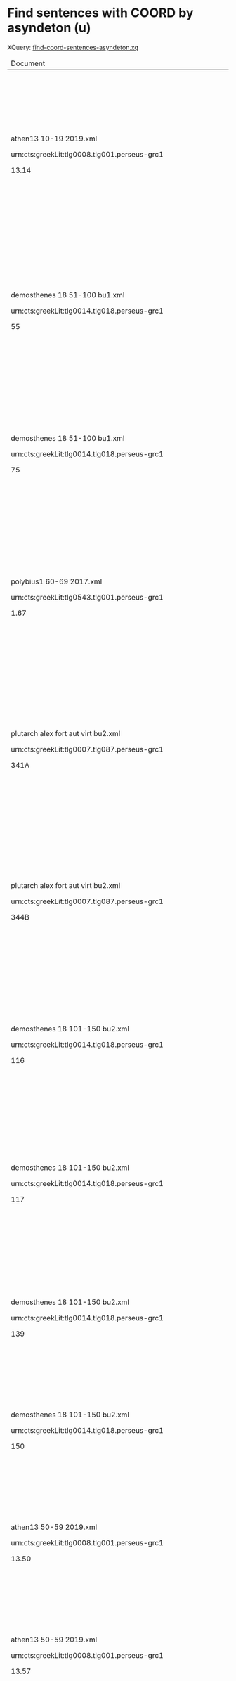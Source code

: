 # Find sentences with COORD by asyndeton (u)

XQuery: [find-coord-sentences-asyndeton.xq](../scripts/xq/find-coord-sentences-asyndeton.xq)

<table>
  <thead>
    <tr>
      <td>Document</td>
      <td>Text</td>
      <td>Treebanks (total: 42)</td>
    </tr>
  </thead>
  <tbody>
    <tr>
      <td>
        <p>athen13 10-19 2019.xml</p>
        <p>urn:cts:greekLit:tlg0008.tlg001.perseus-grc1</p>
        <p>13.14</p>
      </td>
      <td>κάλλει καλῆς , μεγέθει μεγάλης , τέχνῃ σοφῆς : ἐστιν ἐστιν ἐστιν</td>
      <td>&lt;sentence xmlns:saxon="http://saxon.sf.net/" id="70" document_id="urn:cts:greekLit:tlg0008.tlg001.perseus-grc1" subdoc="13.14" span="κάλλει0::2"&gt;
      &lt;word id="1" form="κάλλει" lemma="κάλλος" postag="n-s---nd-" relation="ADV" head="10"/&gt;
      &lt;word id="2" form="καλῆς" lemma="καλός" postag="a-s---fg-" relation="PNOM" head="10"/&gt;
      &lt;word id="3" form="," lemma="punc1" postag="u--------" relation="AuxX" head="0"/&gt;
      &lt;word id="4" form="μεγέθει" lemma="μέγεθος" postag="n-s---nd-" relation="ADV" head="11"/&gt;
      &lt;word id="5" form="μεγάλης" lemma="μέγας" postag="a-s---fg-" relation="PNOM" head="11"/&gt;
      &lt;word id="6" form="," lemma="punc1" postag="u--------" relation="COORD" head="0"/&gt;
      &lt;word id="7" form="τέχνῃ" lemma="τέχνη" postag="n-s---fd-" relation="ADV" head="12"/&gt;
      &lt;word id="8" form="σοφῆς" lemma="σοφός" postag="a-s---fg-" relation="PNOM" head="12"/&gt;
      &lt;word id="9" form=":" lemma="punc1" postag="u--------" relation="AuxK" head="0"/&gt;
      &lt;word id="10" insertion_id="0009e" artificial="elliptic" relation="PRED_CO" lemma="εἰμί" postag="v3spia---" form="ἐστιν" head="6"/&gt;
      &lt;word id="11" insertion_id="0009f" artificial="elliptic" relation="PRED_CO" lemma="εἰμί" postag="v3spia---" form="ἐστιν" head="6"/&gt;
      &lt;word id="12" insertion_id="0009g" artificial="elliptic" relation="PRED_CO" lemma="εἰμί" postag="v3spia---" form="ἐστιν" head="6"/&gt;
   &lt;/sentence&gt;</td>
    </tr>
    <tr>
      <td>
        <p>demosthenes 18 51-100 bu1.xml</p>
        <p>urn:cts:greekLit:tlg0014.tlg018.perseus-grc1</p>
        <p>55</p>
      </td>
      <td>κλήτορες Κηφισοφῶν Κηφισοφῶντος Ῥαμνούσιος , Κλέων Κλέωνος Κοθωκίδης . [0]</td>
      <td>&lt;sentence xmlns:saxon="http://saxon.sf.net/" id="16" document_id="urn:cts:greekLit:tlg0014.tlg018.perseus-grc1" subdoc="55" span=""&gt;
      &lt;word id="1" form="κλήτορες" lemma="κλήτωρ" postag="n-p---mn-" relation="PNOM" head="10"/&gt;
      &lt;word id="2" form="Κηφισοφῶν" lemma="Κηφισοφῶν" postag="n-s---mn-" relation="SBJ_CO" head="5"/&gt;
      &lt;word id="3" form="Κηφισοφῶντος" lemma="Κηφισοφῶν" postag="n-s---mg-" relation="ATR" head="2"/&gt;
      &lt;word id="4" form="Ῥαμνούσιος" lemma="Ῥαμνούσιος" postag="a-s---mn-" relation="ATR" head="2"/&gt;
      &lt;word id="5" form="," lemma="punc1" postag="u--------" relation="COORD" head="10"/&gt;
      &lt;word id="6" form="Κλέων" lemma="Κλέων" postag="n-s---mn-" relation="SBJ_CO" head="5"/&gt;
      &lt;word id="7" form="Κλέωνος" lemma="Κλέων" postag="n-s---mg-" relation="ATR" head="6"/&gt;
      &lt;word id="8" form="Κοθωκίδης" lemma="Κοθωκίδης" postag="a-s---mn_" relation="ATR" head="6"/&gt;
      &lt;word id="9" form="." lemma="punc1" postag="u--------" relation="AuxX" head="0"/&gt;
      &lt;word id="10" insertion_id="0009e" artificial="elliptic" relation="PRED" form="[0]" head="0"/&gt;
   &lt;/sentence&gt;</td>
    </tr>
    <tr>
      <td>
        <p>demosthenes 18 51-100 bu1.xml</p>
        <p>urn:cts:greekLit:tlg0014.tlg018.perseus-grc1</p>
        <p>75</p>
      </td>
      <td>πρυτανεία φυλῆς Ἱπποθωντίδος , Ἀριστοφῶν Κολλυτεὺς πρόεδρος εἶπεν . [0]</td>
      <td>&lt;sentence xmlns:saxon="http://saxon.sf.net/" id="73" document_id="urn:cts:greekLit:tlg0014.tlg018.perseus-grc1" subdoc="75" span=""&gt;
      &lt;word id="1" form="πρυτανεία" lemma="πρυτανεία" postag="n-s---fn-" relation="SBJ" head="10"/&gt;
      &lt;word id="2" form="φυλῆς" lemma="φυλή" postag="n-s---fg-" relation="ATR" head="3"/&gt;
      &lt;word id="3" form="Ἱπποθωντίδος" lemma="Ἱπποθωντίς" postag="n-s---fg-" relation="PNOM" head="10"/&gt;
      &lt;word id="4" form="," lemma="punc1" postag="u--------" relation="COORD" head="0"/&gt;
      &lt;word id="5" form="Ἀριστοφῶν" lemma="Ἀριστοφῶν" postag="n-s---mn-" relation="SBJ" head="8"/&gt;
      &lt;word id="6" form="Κολλυτεὺς" lemma="Κολλυτεὺς" postag="a-s---mn_" relation="ATR" head="5"/&gt;
      &lt;word id="7" form="πρόεδρος" lemma="πρόεδρος" postag="n-s---mn-" relation="ATR" head="5"/&gt;
      &lt;word id="8" form="εἶπεν" lemma="εἶπον" postag="v3saia---" relation="PRED_CO" head="4"/&gt;
      &lt;word id="9" form="." lemma="punc1" postag="u--------" relation="AuxX" head="0"/&gt;
      &lt;word id="10" insertion_id="0009e" artificial="elliptic" relation="PRED_CO" form="[0]" head="4"/&gt;
   &lt;/sentence&gt;</td>
    </tr>
    <tr>
      <td>
        <p>polybius1 60-69 2017.xml</p>
        <p>urn:cts:greekLit:tlg0543.tlg001.perseus-grc1</p>
        <p>1.67</p>
      </td>
      <td>ἐξ ὧν ἦν ἀσαφείας , ἀπιστίας , ἀμιξίας ἅπαντα πλήρη .</td>
      <td>&lt;sentence xmlns:saxon="http://saxon.sf.net/" id="81" span="" document_id="urn:cts:greekLit:tlg0543.tlg001.perseus-grc1" subdoc="1.67"&gt;
      &lt;word id="1" form="ἐξ" lemma="ἐκ" postag="r--------" relation="AuxP" head="3"/&gt;
      &lt;word id="2" form="ὧν" lemma="ὅς" postag="p-p---fg-" relation="ADV" head="1"/&gt;
      &lt;word id="3" form="ἦν" lemma="εἰμί" postag="v3siia---" relation="PRED" head="0"/&gt;
      &lt;word id="4" form="ἀσαφείας" lemma="ἀσάφεια" postag="n-s---fg-" relation="ATR_CO" head="7"/&gt;
      &lt;word id="5" form="," lemma="punc1" postag="u--------" relation="AuxX" head="0"/&gt;
      &lt;word id="6" form="ἀπιστίας" lemma="ἀπιστία" postag="n-s---fg-" relation="ATR_CO" head="7"/&gt;
      &lt;word id="7" form="," lemma="punc1" postag="u--------" relation="COORD" head="10"/&gt;
      &lt;word id="8" form="ἀμιξίας" lemma="ἀμιξία" postag="n-s---fg-" relation="ATR_CO" head="7"/&gt;
      &lt;word id="9" form="ἅπαντα" lemma="ἅπας" postag="a-p---nn-" relation="SBJ" head="3"/&gt;
      &lt;word id="10" form="πλήρη" lemma="πλήρης" postag="a-p---nn-" relation="PNOM" head="3"/&gt;
      &lt;word id="11" form="." lemma="punc1" postag="u--------" relation="AuxK" head="0"/&gt;
   &lt;/sentence&gt;</td>
    </tr>
    <tr>
      <td>
        <p>plutarch alex fort aut virt bu2.xml</p>
        <p>urn:cts:greekLit:tlg0007.tlg087.perseus-grc1</p>
        <p>341A</p>
      </td>
      <td>ἄπιθι πρὸς Ἀντίοχον τὸν Σελεύκου , πρὸς Ἀρταξέρξην τὸν Κύρου ἀδελφόν :</td>
      <td>&lt;sentence xmlns:saxon="http://saxon.sf.net/" id="341" document_id="urn:cts:greekLit:tlg0007.tlg087.perseus-grc1" subdoc="341A" span=""&gt;
      &lt;word id="1" form="ἄπιθι" lemma="ἄπειμι2" postag="v2spma---" relation="PRED" head="0"/&gt;
      &lt;word id="2" form="πρὸς" lemma="πρός" postag="r--------" relation="AuxP" head="6"/&gt;
      &lt;word id="3" form="Ἀντίοχον" lemma="Ἀντίοχος" postag="n-s---ma-" relation="OBJ_CO" head="2"/&gt;
      &lt;word id="4" form="τὸν" lemma="ὁ" postag="l-s---ma-" relation="ATR" head="3"/&gt;
      &lt;word id="5" form="Σελεύκου" lemma="Σέλευκος" postag="n-s---mg-" relation="ATR" head="3"/&gt;
      &lt;word id="6" form="," lemma="punc1" postag="u--------" relation="COORD" head="1"/&gt;
      &lt;word id="7" form="πρὸς" lemma="πρός" postag="r--------" relation="AuxP" head="6"/&gt;
      &lt;word id="8" form="Ἀρταξέρξην" lemma="Ἀρταξέρξης" postag="n-s---ma-" relation="OBJ_CO" head="7"/&gt;
      &lt;word id="9" form="τὸν" lemma="ὁ" postag="l-s---ma-" relation="ATR" head="8"/&gt;
      &lt;word id="10" form="Κύρου" lemma="Κύρης" postag="n-s---mg-" relation="ATR" head="11"/&gt;
      &lt;word id="11" form="ἀδελφόν" lemma="ἀδελφός" postag="n-s---ma-" relation="ATR" head="8"/&gt;
      &lt;word id="12" form=":" lemma="punc1" postag="u--------" relation="AuxK" head="0"/&gt;
   &lt;/sentence&gt;</td>
    </tr>
    <tr>
      <td>
        <p>plutarch alex fort aut virt bu2.xml</p>
        <p>urn:cts:greekLit:tlg0007.tlg087.perseus-grc1</p>
        <p>344B</p>
      </td>
      <td>ἀρετῆς ὁ τούτων θάνατος ἦν , οὐ δυστυχίας ἐπὶ τηλικούτοις .</td>
      <td>&lt;sentence xmlns:saxon="http://saxon.sf.net/" id="407" document_id="urn:cts:greekLit:tlg0007.tlg087.perseus-grc1" subdoc="344B" span=""&gt;
      &lt;word id="1" form="ἀρετῆς" lemma="ἀρετή" postag="n-s---fg-" relation="PNOM_CO" head="6"/&gt;
      &lt;word id="2" form="ὁ" lemma="ὁ" postag="l-s---mn-" relation="ATR" head="4"/&gt;
      &lt;word id="3" form="τούτων" lemma="οὗτος" postag="p-p---mg-" relation="ATR" head="4"/&gt;
      &lt;word id="4" form="θάνατος" lemma="θάνατος" postag="n-s---mn-" relation="SBJ" head="5"/&gt;
      &lt;word id="5" form="ἦν" lemma="εἰμί" postag="v3siia---" relation="PRED" head="0"/&gt;
      &lt;word id="6" form="," lemma="punc1" postag="u--------" relation="COORD" head="5"/&gt;
      &lt;word id="7" form="οὐ" lemma="οὐ" postag="d--------" relation="AuxZ" head="8"/&gt;
      &lt;word id="8" form="δυστυχίας" lemma="δυστυχία" postag="n-s---fg-" relation="PNOM_CO" head="6"/&gt;
      &lt;word id="9" form="ἐπὶ" lemma="ἐπί" postag="r--------" relation="AuxP" head="5"/&gt;
      &lt;word id="10" form="τηλικούτοις" lemma="τηλικοῦτος" postag="p-p---nd-" relation="ADV" head="9"/&gt;
      &lt;word id="11" form="." lemma="punc1" postag="u--------" relation="AuxK" head="0"/&gt;
   &lt;/sentence&gt;</td>
    </tr>
    <tr>
      <td>
        <p>demosthenes 18 101-150 bu2.xml</p>
        <p>urn:cts:greekLit:tlg0014.tlg018.perseus-grc1</p>
        <p>116</p>
      </td>
      <td>τῆς δὲ ἀναγορεύσεως ἐπιμεληθῆναι θεσμοθέτας , πρυτάνεις , ἀγωνοθέτας .</td>
      <td>&lt;sentence xmlns:saxon="http://saxon.sf.net/" id="65" document_id="urn:cts:greekLit:tlg0014.tlg018.perseus-grc1" subdoc="116" span=""&gt;
      &lt;word id="1" form="τῆς" lemma="ὁ" postag="l-s---fg-" relation="ATR" head="3"/&gt;
      &lt;word id="2" form="δὲ" lemma="δέ" postag="d--------" relation="AuxY" head="4"/&gt;
      &lt;word id="3" form="ἀναγορεύσεως" lemma="ἀναγόρευσις" postag="n-s---fg-" relation="OBJ" head="4"/&gt;
      &lt;word id="4" form="ἐπιμεληθῆναι" lemma="ἐπιμελέομαι" postag="v--ane---" relation="PRED" head="0"/&gt;
      &lt;word id="5" form="θεσμοθέτας" lemma="θεσμοθέτης" postag="n-p---ma-" relation="SBJ_CO" head="8"/&gt;
      &lt;word id="6" form="," lemma="punc1" postag="u--------" relation="AuxX" head="0"/&gt;
      &lt;word id="7" form="πρυτάνεις" lemma="πρύτανις" postag="n-p---ma-" relation="SBJ_CO" head="8"/&gt;
      &lt;word id="8" form="," lemma="punc1" postag="u--------" relation="COORD" head="4"/&gt;
      &lt;word id="9" form="ἀγωνοθέτας" lemma="ἀγωνοθέτης" postag="n-p---ma-" relation="SBJ_CO" head="8"/&gt;
      &lt;word id="10" form="." lemma="punc1" postag="u--------" relation="AuxX" head="0"/&gt;
   &lt;/sentence&gt;</td>
    </tr>
    <tr>
      <td>
        <p>demosthenes 18 101-150 bu2.xml</p>
        <p>urn:cts:greekLit:tlg0014.tlg018.perseus-grc1</p>
        <p>117</p>
      </td>
      <td>καὶ δέδωκά γ᾽ εὐθύνας ἐκείνων , οὐχ ὧν ἐπέδωκα .</td>
      <td>&lt;sentence xmlns:saxon="http://saxon.sf.net/" id="72" document_id="urn:cts:greekLit:tlg0014.tlg018.perseus-grc1" subdoc="117" span=""&gt;
      &lt;word id="1" form="καὶ" lemma="καί" postag="d--------" relation="AuxY" head="2"/&gt;
      &lt;word id="2" form="δέδωκά" lemma="δίδωμι" postag="v1sria---" relation="PRED" head="0"/&gt;
      &lt;word id="3" form="γ᾽" lemma="γε" postag="d--------" relation="AuxZ" head="5"/&gt;
      &lt;word id="4" form="εὐθύνας" lemma="εὔθυνα" postag="n-p---fa-" relation="OBJ" head="2"/&gt;
      &lt;word id="5" form="ἐκείνων" lemma="ἐκεῖνος" postag="p-p---ng-" relation="ATR_CO" head="6"/&gt;
      &lt;word id="6" form="," lemma="punc1" postag="u--------" relation="COORD" head="4"/&gt;
      &lt;word id="7" form="οὐχ" lemma="οὐ" postag="d--------" relation="AuxZ" head="8"/&gt;
      &lt;word id="8" form="ὧν" lemma="ὅς" postag="p-p---ng-" relation="OBJ" head="9"/&gt;
      &lt;word id="9" form="ἐπέδωκα" lemma="ἐπιδίδωμι" postag="v1saia---" relation="ATR_CO" head="6"/&gt;
      &lt;word id="10" form="." lemma="punc1" postag="u--------" relation="AuxK" head="0"/&gt;
   &lt;/sentence&gt;</td>
    </tr>
    <tr>
      <td>
        <p>demosthenes 18 101-150 bu2.xml</p>
        <p>urn:cts:greekLit:tlg0014.tlg018.perseus-grc1</p>
        <p>139</p>
      </td>
      <td>δότε δ᾽ , εἰ βούλεσθε , δότ᾽ αὐτῷ τοῦτο .</td>
      <td>&lt;sentence xmlns:saxon="http://saxon.sf.net/" id="160" document_id="urn:cts:greekLit:tlg0014.tlg018.perseus-grc1" subdoc="139" span=""&gt;
      &lt;word id="1" form="δότε" lemma="δίδωμι" postag="v2pama---" relation="PRED_CO" head="6"/&gt;
      &lt;word id="2" form="δ᾽" lemma="δέ" postag="d--------" relation="AuxY" head="6"/&gt;
      &lt;word id="3" form="," lemma="punc1" postag="u--------" relation="AuxX" head="0"/&gt;
      &lt;word id="4" form="εἰ" lemma="εἰ" postag="c--------" relation="AuxC" head="6"/&gt;
      &lt;word id="5" form="βούλεσθε" lemma="βούλομαι" postag="v2ppie---" relation="ADV" head="4"/&gt;
      &lt;word id="6" form="," lemma="punc1" postag="u--------" relation="COORD" head="0"/&gt;
      &lt;word id="7" form="δότ᾽" lemma="δίδωμι" postag="v2pama---" relation="PRED_CO" head="6"/&gt;
      &lt;word id="8" form="αὐτῷ" lemma="αὐτός" postag="p-s---md-" relation="OBJ" head="6"/&gt;
      &lt;word id="9" form="τοῦτο" lemma="οὗτος" postag="p-s---na-" relation="OBJ" head="6"/&gt;
      &lt;word id="10" form="." lemma="punc1" postag="u--------" relation="AuxK" head="0"/&gt;
   &lt;/sentence&gt;</td>
    </tr>
    <tr>
      <td>
        <p>demosthenes 18 101-150 bu2.xml</p>
        <p>urn:cts:greekLit:tlg0014.tlg018.perseus-grc1</p>
        <p>150</p>
      </td>
      <td>εἰπὲ τὸν εἰδότα , δεῖξον .</td>
      <td>&lt;sentence xmlns:saxon="http://saxon.sf.net/" id="202" document_id="urn:cts:greekLit:tlg0014.tlg018.perseus-grc1" subdoc="150" span=""&gt;
      &lt;word id="1" form="εἰπὲ" lemma="εἶπον" postag="v2sama---" relation="PRED_CO" head="4"/&gt;
      &lt;word id="2" form="τὸν" lemma="ὁ" postag="l-s---ma-" relation="ATR" head="3"/&gt;
      &lt;word id="3" form="εἰδότα" lemma="οἶδα" postag="v-srpama-" relation="OBJ" head="1"/&gt;
      &lt;word id="4" form="," lemma="punc1" postag="u--------" relation="COORD" head="0"/&gt;
      &lt;word id="5" form="δεῖξον" lemma="δείκνυμι" postag="v2sama---" relation="PRED_CO" head="4"/&gt;
      &lt;word id="6" form="." lemma="punc1" postag="u--------" relation="AuxK" head="0"/&gt;
   &lt;/sentence&gt;</td>
    </tr>
    <tr>
      <td>
        <p>athen13 50-59 2019.xml</p>
        <p>urn:cts:greekLit:tlg0008.tlg001.perseus-grc1</p>
        <p>13.50</p>
      </td>
      <td>ἄγων Γλυκέραν τε τὴν Θαλασσίδος , ζεῦγος ἔχων . [0]</td>
      <td>&lt;sentence xmlns:saxon="http://saxon.sf.net/" id="13" document_id="urn:cts:greekLit:tlg0008.tlg001.perseus-grc1" subdoc="13.50" span="ἄγων0:.9"&gt;
      &lt;word id="1" form="ἄγων" lemma="ἄγω" postag="v-sppamn-" relation="ADV_CO" head="6"/&gt;
      &lt;word id="2" form="Γλυκέραν" lemma="Γλυκέρα" postag="n-s---fa-" relation="OBJ" head="1"/&gt;
      &lt;word id="3" form="τε" lemma="τε" postag="d--------" relation="AuxZ" head="2"/&gt;
      &lt;word id="4" form="τὴν" lemma="ὁ" postag="l-s---fa-" relation="ATR" head="2"/&gt;
      &lt;word id="5" form="Θαλασσίδος" lemma="Θαλάσσις" postag="n-s---fg-" relation="ATR" head="2"/&gt;
      &lt;word id="6" form="," lemma="punc1" postag="u--------" relation="COORD" head="10"/&gt;
      &lt;word id="7" form="ζεῦγος" lemma="ζεῦγος" postag="n-s---na-" relation="OBJ" head="8"/&gt;
      &lt;word id="8" form="ἔχων" lemma="ἔχω" postag="v-sppamn-" relation="ADV_CO" head="6"/&gt;
      &lt;word id="9" form="." lemma="punc1" postag="u--------" relation="AuxK" head="0"/&gt;
      &lt;word id="10" insertion_id="0009e" artificial="elliptic" relation="PRED" form="[0]" lemma="[0]" postag="v_____---" head="0"/&gt;
   &lt;/sentence&gt;</td>
    </tr>
    <tr>
      <td>
        <p>athen13 50-59 2019.xml</p>
        <p>urn:cts:greekLit:tlg0008.tlg001.perseus-grc1</p>
        <p>13.57</p>
      </td>
      <td>ἄνοιγ᾽ , ἄνοιγε τὴν θύραν :</td>
      <td>&lt;sentence xmlns:saxon="http://saxon.sf.net/" id="125" document_id="urn:cts:greekLit:tlg0008.tlg001.perseus-grc1" subdoc="13.57" span="μάθε0:.5"&gt;
      &lt;word id="1" form="ἄνοιγ᾽" lemma="ἀνοίγνυμι" postag="v2spma---" relation="PRED_CO" head="2"/&gt;
      &lt;word id="2" form="," lemma="punc1" postag="u--------" relation="COORD" head="0"/&gt;
      &lt;word id="3" form="ἄνοιγε" lemma="ἀνοίγνυμι" postag="v2spma---" relation="PRED_CO" head="2"/&gt;
      &lt;word id="4" form="τὴν" lemma="ὁ" postag="l-s---fa-" relation="ATR" head="5"/&gt;
      &lt;word id="5" form="θύραν" lemma="θύρα" postag="n-s---fa-" relation="OBJ" head="2"/&gt;
      &lt;word id="6" form=":" lemma="punc1" postag="u--------" relation="AuxK" head="0"/&gt;
   &lt;/sentence&gt;</td>
    </tr>
    <tr>
      <td>
        <p>demosthenes 18 151-200 bu2.xml</p>
        <p>urn:cts:greekLit:tlg0014.tlg018.perseus-grc1</p>
        <p>164</p>
      </td>
      <td>ᾑρέθησαν ἐκ βουλῆς Σῖμος Ἀναγυράσιος , Εὐθύδημος Φυλάσιος , Βουλαγόρας Ἀλωπεκῆθεν .</td>
      <td>&lt;sentence xmlns:saxon="http://saxon.sf.net/" id="49" document_id="urn:cts:greekLit:tlg0014.tlg018.perseus-grc1" subdoc="164" span=""&gt;
      &lt;word id="1" form="ᾑρέθησαν" lemma="αἱρέω" postag="v3paip---" relation="PRED" head="0"/&gt;
      &lt;word id="2" form="ἐκ" lemma="ἐκ" postag="r--------" relation="AuxP" head="1"/&gt;
      &lt;word id="3" form="βουλῆς" lemma="βουλή" postag="n-s---fg-" relation="ADV" head="2"/&gt;
      &lt;word id="4" form="Σῖμος" lemma="Σῖμος" postag="n-s---mn-" relation="SBJ_CO" head="9"/&gt;
      &lt;word id="5" form="Ἀναγυράσιος" lemma="Ἀναγυράσιος" postag="a-s---mn-" relation="ATR" head="4"/&gt;
      &lt;word id="6" form="," lemma="punc1" postag="u--------" relation="AuxX" head="0"/&gt;
      &lt;word id="7" form="Εὐθύδημος" lemma="Εὐθύδημος" postag="n-s---mn-" relation="SBJ_CO" head="9"/&gt;
      &lt;word id="8" form="Φυλάσιος" lemma="Φυλάσιος" postag="a-s---mn_" relation="ATR" head="7"/&gt;
      &lt;word id="9" form="," lemma="punc1" postag="u--------" relation="COORD" head="1"/&gt;
      &lt;word id="10" form="Βουλαγόρας" lemma="Βουλαγόρας" postag="n-s---mn-" relation="SBJ_CO" head="9"/&gt;
      &lt;word id="11" form="Ἀλωπεκῆθεν" lemma="Ἀλώπεκος" postag="d--------" relation="ATR" head="10"/&gt;
      &lt;word id="12" form="." lemma="punc1" postag="u--------" relation="AuxK" head="0"/&gt;
   &lt;/sentence&gt;</td>
    </tr>
    <tr>
      <td>
        <p>demosthenes 18 151-200 bu2.xml</p>
        <p>urn:cts:greekLit:tlg0014.tlg018.perseus-grc1</p>
        <p>174</p>
      </td>
      <td>ὡς δ᾽ ἔχε ἔφην ταῦτα , ἀκούσατέ μου .</td>
      <td>&lt;sentence xmlns:saxon="http://saxon.sf.net/" id="88" document_id="urn:cts:greekLit:tlg0014.tlg018.perseus-grc1" subdoc="174" span=""&gt;
      &lt;word id="1" form="ὡς" lemma="ὡς" postag="c--------" relation="AuxC" head="5"/&gt;
      &lt;word id="2" form="δ᾽" lemma="δέ" postag="d--------" relation="AuxY" head="6"/&gt;
      &lt;word id="3" form="ἔχε" lemma="ἔχω" postag="v3siia---" relation="ATR" head="1"/&gt;
      &lt;word id="4" form="ἔφην" lemma="φημί" postag="v1siia---" relation="PRED_CO" head="6"/&gt;
      &lt;word id="5" form="ταῦτα" lemma="οὗτος" postag="p-p---na-" relation="OBJ" head="4"/&gt;
      &lt;word id="6" form="," lemma="punc1" postag="u--------" relation="COORD" head="0"/&gt;
      &lt;word id="7" form="ἀκούσατέ" lemma="ἀκούω" postag="v2pama---" relation="PRED_CO" head="6"/&gt;
      &lt;word id="8" form="μου" lemma="ἐγώ" postag="p1s---mg-" relation="OBJ" head="7"/&gt;
      &lt;word id="9" form="." lemma="punc1" postag="u--------" relation="AuxK" head="0"/&gt;
   &lt;/sentence&gt;</td>
    </tr>
    <tr>
      <td>
        <p>demosthenes 18 151-200 bu2.xml</p>
        <p>urn:cts:greekLit:tlg0014.tlg018.perseus-grc1</p>
        <p>193</p>
      </td>
      <td>ἐν γὰρ τῷ θεῷ τὸ τούτου τέλος ἦν , οὐκ ἐμοί .</td>
      <td>&lt;sentence xmlns:saxon="http://saxon.sf.net/" id="147" document_id="urn:cts:greekLit:tlg0014.tlg018.perseus-grc1" subdoc="193" span=""&gt;
      &lt;word id="1" form="ἐν" lemma="ἐν" postag="r--------" relation="AuxP" head="8"/&gt;
      &lt;word id="2" form="γὰρ" lemma="γάρ" postag="d--------" relation="AuxY" head="8"/&gt;
      &lt;word id="3" form="τῷ" lemma="ὁ" postag="l-s---md-" relation="ATR" head="4"/&gt;
      &lt;word id="4" form="θεῷ" lemma="θεός" postag="n-s---md-" relation="PNOM_CO" head="9"/&gt;
      &lt;word id="5" form="τὸ" lemma="ὁ" postag="l-s---nn-" relation="ATR" head="7"/&gt;
      &lt;word id="6" form="τούτου" lemma="οὗτος" postag="p-s---ng-" relation="ATR" head="7"/&gt;
      &lt;word id="7" form="τέλος" lemma="τέλος" postag="n-s---nn-" relation="SBJ" head="8"/&gt;
      &lt;word id="8" form="ἦν" lemma="εἰμί" postag="v3siia---" relation="PRED" head="0"/&gt;
      &lt;word id="9" form="," lemma="punc1" postag="u--------" relation="COORD" head="1"/&gt;
      &lt;word id="10" form="οὐκ" lemma="οὐ" postag="d--------" relation="AuxZ" head="11"/&gt;
      &lt;word id="11" form="ἐμοί" lemma="ἐγώ" postag="p1s---md-" relation="PNOM_CO" head="9"/&gt;
      &lt;word id="12" form="." lemma="punc1" postag="u--------" relation="AuxK" head="0"/&gt;
   &lt;/sentence&gt;</td>
    </tr>
    <tr>
      <td>
        <p>Aristotle Politics book 1 bu1.xml</p>
        <p>urn:cts:greekLit:tlg0086.tlg035.perseus-grc1:1</p>
        <p>1.1254a</p>
      </td>
      <td>ὁ δὲ βίος πρᾶξις , οὐ ποίησις , ἐστιν :</td>
      <td>&lt;sentence xmlns:saxon="http://saxon.sf.net/" id="80" document_id="urn:cts:greekLit:tlg0086.tlg035.perseus-grc1:1" subdoc="1.1254a" span=""&gt;
      &lt;word id="1" form="ὁ" lemma="ὁ" postag="l-s---mn-" relation="ATR" head="3"/&gt;
      &lt;word id="2" form="δὲ" lemma="δέ" postag="d--------" relation="AuxY" head="9"/&gt;
      &lt;word id="3" form="βίος" lemma="βίος" postag="n-s---mn-" relation="SBJ" head="9"/&gt;
      &lt;word id="4" form="πρᾶξις" lemma="πρᾶξις" postag="n-s---fn-" relation="PNOM_CO" head="5"/&gt;
      &lt;word id="5" form="," lemma="punc1" postag="u--------" relation="COORD" head="9"/&gt;
      &lt;word id="6" form="οὐ" lemma="οὐ" postag="d-------_" relation="AuxZ" head="7"/&gt;
      &lt;word id="7" form="ποίησις" lemma="ποίησις" postag="n-s---fn-" relation="PNOM_CO" head="5"/&gt;
      &lt;word id="8" form="," lemma="punc1" postag="u--------" relation="AuxX" head="0"/&gt;
      &lt;word id="9" form="ἐστιν" lemma="εἰμί" postag="v3spia---" relation="SBJ" head="0"/&gt;
      &lt;word id="10" form=":" lemma="punc1" postag="u--------" relation="AuxK" head="0"/&gt;
   &lt;/sentence&gt;</td>
    </tr>
    <tr>
      <td>
        <p>antiphon 2 bu2.xml</p>
        <p>urn:cts:greekLit:tlg0028.tlg002.perseus-grc1</p>
        <p>4.10</p>
      </td>
      <td>τά τε τεκμήρια ἐμά , οὐ τούτων ὄντα ἐδήλωσα :</td>
      <td>&lt;sentence xmlns:saxon="http://saxon.sf.net/" id="147" document_id="urn:cts:greekLit:tlg0028.tlg002.perseus-grc1" subdoc="4.10" span=""&gt;
      &lt;word id="1" form="τά" lemma="ὁ" postag="l-p---na-" relation="ATR" head="3"/&gt;
      &lt;word id="2" form="τε" lemma="τε" postag="d--------" relation="AuxY" head="9"/&gt;
      &lt;word id="3" form="τεκμήρια" lemma="τεκμήριον" postag="n-p---na-" relation="SBJ" head="8"/&gt;
      &lt;word id="4" form="ἐμά" lemma="ἐμός" postag="a-p---na-" relation="PNOM_CO" head="5"/&gt;
      &lt;word id="5" form="," lemma="punc1" postag="u--------" relation="COORD" head="8"/&gt;
      &lt;word id="6" form="οὐ" lemma="οὐ" postag="d-------_" relation="AuxZ" head="7"/&gt;
      &lt;word id="7" form="τούτων" lemma="οὗτος" postag="p-p---mg-" relation="PNOM_CO" head="5"/&gt;
      &lt;word id="8" form="ὄντα" lemma="εἰμί" postag="v-pppana-" relation="OBJ" head="9"/&gt;
      &lt;word id="9" form="ἐδήλωσα" lemma="δηλόω" postag="v1saia---" relation="PRED" head="0"/&gt;
      &lt;word id="10" form=":" lemma="punc1" postag="u--------" relation="AuxK" head="0"/&gt;
   &lt;/sentence&gt;</td>
    </tr>
    <tr>
      <td>
        <p>Aeschines 1 151-196 bu1.xml</p>
        <p>urn:cts:greekLit:tlg0026.tlg001.perseus-grc1</p>
        <p>196</p>
      </td>
      <td>ἐδίδαξα τοὺς νόμους , ἐξήτασα τὸν βίον τοῦ κρινομένου .</td>
      <td>&lt;sentence xmlns:saxon="http://saxon.sf.net/" id="160" document_id="urn:cts:greekLit:tlg0026.tlg001.perseus-grc1" subdoc="196" span=""&gt;
      &lt;word id="1" form="ἐδίδαξα" lemma="διδάσκω" postag="v1saia---" relation="PRED_CO" head="4"/&gt;
      &lt;word id="2" form="τοὺς" lemma="ὁ" postag="l-p---ma-" relation="ATR" head="3"/&gt;
      &lt;word id="3" form="νόμους" lemma="νόμος" postag="n-p---ma-" relation="OBJ" head="1"/&gt;
      &lt;word id="4" form="," lemma="punc1" postag="u--------" relation="COORD" head="0"/&gt;
      &lt;word id="5" form="ἐξήτασα" lemma="ἐξετάζω" postag="v1saia---" relation="PRED_CO" head="4"/&gt;
      &lt;word id="6" form="τὸν" lemma="ὁ" postag="l-s---ma-" relation="ATR" head="7"/&gt;
      &lt;word id="7" form="βίον" lemma="βίος" postag="n-s---ma-" relation="OBJ" head="5"/&gt;
      &lt;word id="8" form="τοῦ" lemma="ὁ" postag="l-s---mg-" relation="ATR" head="9"/&gt;
      &lt;word id="9" form="κρινομένου" lemma="κρίνω" postag="v-sppemg-" relation="ATR" head="7"/&gt;
      &lt;word id="10" form="." lemma="punc1" postag="u--------" relation="AuxK" head="0"/&gt;
   &lt;/sentence&gt;</td>
    </tr>
    <tr>
      <td>
        <p>athen12 50-59 2019.xml</p>
        <p>urn:cts:greekLit:tlg0008.tlg001.perseus-grc1</p>
        <p>12.54</p>
      </td>
      <td>αὐλῳδοὶ δὲ παρῆλθον Διονύσιος ὁ Ἡρακλεώτης , Ὑπέρβολος Κυζικηνός :</td>
      <td>&lt;sentence xmlns:saxon="http://saxon.sf.net/" id="63" document_id="urn:cts:greekLit:tlg0008.tlg001.perseus-grc1" subdoc="12.54" span="αὐλῳδοὶ0::3"&gt;
      &lt;word id="1" form="αὐλῳδοὶ" lemma="αὐλῳδός" postag="n-p---mn-" relation="ATR" head="7"/&gt;
      &lt;word id="2" form="δὲ" lemma="δέ" postag="d--------" relation="AuxY" head="3"/&gt;
      &lt;word id="3" form="παρῆλθον" lemma="παρέρχομαι" postag="v3paia---" relation="PRED" head="0"/&gt;
      &lt;word id="4" form="Διονύσιος" lemma="Διονύσιος" postag="n-s---mn-" relation="SBJ_CO" head="7"/&gt;
      &lt;word id="5" form="ὁ" lemma="ὁ" postag="l-s---mn-" relation="ATR" head="4"/&gt;
      &lt;word id="6" form="Ἡρακλεώτης" lemma="Ἡρακλεώτης" postag="a-s---mn-" relation="ATR" head="4"/&gt;
      &lt;word id="7" form="," lemma="punc1" postag="u--------" relation="COORD" head="3"/&gt;
      &lt;word id="8" form="Ὑπέρβολος" lemma="Ὑπέρβολος" postag="n-s---mn-" relation="SBJ_CO" head="7"/&gt;
      &lt;word id="9" form="Κυζικηνός" lemma="Κυζικηνός" postag="a-s---mn-" relation="ATR" head="8"/&gt;
      &lt;word id="10" form=":" lemma="punc1" postag="u--------" relation="AuxK" head="0"/&gt;
   &lt;/sentence&gt;</td>
    </tr>
    <tr>
      <td>
        <p>athen13 90-95 2019.xml</p>
        <p>urn:cts:greekLit:tlg0008.tlg001.perseus-grc1</p>
        <p>13.92</p>
      </td>
      <td>τοῦτ᾽ ἔστιν Ἀκαδήμεια , τοῦτο Ξενοκράτης ; ἐστιν</td>
      <td>&lt;sentence id="32" document_id="urn:cts:greekLit:tlg0008.tlg001.perseus-grc1" subdoc="13.92" span="Ἄλεξις0:;2"&gt;
      &lt;word id="1" cid="44753516" form="τοῦτ᾽" relation="SBJ" lemma="οὗτος" postag="p-s---nn-" head="2"/&gt;
      &lt;word id="2" cid="44753517" form="ἔστιν" relation="PRED_CO" lemma="εἰμί" postag="v3spia---" head="4"/&gt;
      &lt;word id="3" cid="44753518" form="Ἀκαδήμεια" relation="PNOM" lemma="Ἀκαδήμεια" postag="n-s---fn-" head="2"/&gt;
      &lt;word id="4" cid="44753519" form="," lemma="punc1" postag="u--------" relation="COORD" head="0"/&gt;
      &lt;word id="5" cid="44753520" form="τοῦτο" relation="SBJ" lemma="οὗτος" postag="p-s---nn-" head="8"/&gt;
      &lt;word id="6" cid="44753521" form="Ξενοκράτης" relation="PNOM" lemma="Ξενοκράτης" postag="n-s---mn-" head="8"/&gt;
      &lt;word id="7" cid="44753522" form=";" lemma="punc1" postag="u--------" relation="AuxK" head="0"/&gt;
      &lt;word id="8" insertion_id="0007e" artificial="elliptic" relation="PRED_CO" lemma="εἰμί" postag="v3spia---" form="ἐστιν" head="4"/&gt;
   &lt;/sentence&gt;</td>
    </tr>
    <tr>
      <td>
        <p>Demosthenes 4 Phil1 bu1.xml</p>
        <p>urn:cts:greekLit:tlg0014.tlg004.perseus-grc1</p>
        <p>14</p>
      </td>
      <td>ἐπειδὰν ἅπαντʼ ἀκούσητε κρίνατε , μὴ πρότερον προλαμβάνετε ·</td>
      <td>&lt;sentence xmlns:saxon="http://saxon.sf.net/" id="39" document_id="urn:cts:greekLit:tlg0014.tlg004.perseus-grc1" subdoc="14" span=""&gt;
      &lt;word id="1" form="ἐπειδὰν" lemma="ἐπειδάν" postag="c--------" relation="AuxC" head="4"/&gt;
      &lt;word id="2" form="ἅπαντʼ" lemma="ἅπας" postag="a-p---na_" relation="OBJ" head="3"/&gt;
      &lt;word id="3" form="ἀκούσητε" lemma="ἀκούω" postag="v2pasa---" relation="ADV" head="1"/&gt;
      &lt;word id="4" form="κρίνατε" lemma="κρίνω" postag="v2pama---" relation="PRED_CO" head="5"/&gt;
      &lt;word id="5" form="," lemma="punc1" postag="u--------" relation="COORD" head="0"/&gt;
      &lt;word id="6" form="μὴ" lemma="μή" postag="d--------" relation="AuxZ" head="8"/&gt;
      &lt;word id="7" form="πρότερον" lemma="πρότερος" postag="a-s---na-" relation="ADV" head="8"/&gt;
      &lt;word id="8" form="προλαμβάνετε" lemma="προλαμβάνω" postag="v2ppma---" relation="PRED_CO" head="5"/&gt;
      &lt;word id="9" form="·" lemma="punc1" postag="u--------" relation="AuxK" head="0"/&gt;
   &lt;/sentence&gt;</td>
    </tr>
    <tr>
      <td>
        <p>athen12 30-39 2019.xml</p>
        <p>urn:cts:greekLit:tlg0008.tlg001.perseus-grc1</p>
        <p>12.39</p>
      </td>
      <td>ἔσθιε , πῖνε , παῖζε :</td>
      <td>&lt;sentence xmlns:saxon="http://saxon.sf.net/" id="90" document_id="urn:cts:greekLit:tlg0008.tlg001.perseus-grc1" subdoc="12.39" span="ἔσθιε0::5"&gt;
      &lt;word id="1" form="ἔσθιε" lemma="ἐσθίω" postag="v2spma---" relation="PRED_CO" head="4"/&gt;
      &lt;word id="2" form="," lemma="punc1" postag="u--------" relation="AuxX" head="0"/&gt;
      &lt;word id="3" form="πῖνε" lemma="πίνω" postag="v2spma---" relation="PRED_CO" head="4"/&gt;
      &lt;word id="4" form="," lemma="punc1" postag="u--------" relation="COORD" head="0"/&gt;
      &lt;word id="5" form="παῖζε" lemma="παίζω" postag="v2spma---" relation="PRED_CO" head="4"/&gt;
      &lt;word id="6" form=":" lemma="punc1" postag="u--------" relation="AuxK" head="0"/&gt;
   &lt;/sentence&gt;</td>
    </tr>
    <tr>
      <td>
        <p>xen cyr 7.1-3 tree.xml</p>
        <p>0032-007</p>
        <p>7.1.38</p>
      </td>
      <td>ἐώθουν , ἐωθοῦντο , ἔπαιον , ἐπαίοντο .</td>
      <td>&lt;sentence xmlns:saxon="http://saxon.sf.net/" id="151" document_id="0032-007" subdoc="7.1.38"&gt;
      &lt;word id="1" ref="Leuven|0032-007|3631|1" form="ἐώθουν" lemma="ὠθέω" postag="v3piia---" relation="PRED_CO" head="6"/&gt;
      &lt;word id="2" ref="Leuven|0032-007|3631|2" form="," lemma="," postag="u--------" relation="AuxX" head="0"/&gt;
      &lt;word id="3" ref="Leuven|0032-007|3631|3" form="ἐωθοῦντο" lemma="ὠθέω" postag="v3piie---" relation="PRED_CO" head="6"/&gt;
      &lt;word id="4" ref="Leuven|0032-007|3631|4" form="," lemma="," postag="u--------" relation="AuxX" head="0"/&gt;
      &lt;word id="5" ref="Leuven|0032-007|3631|5" form="ἔπαιον" lemma="παίω" postag="v3piia---" relation="PRED_CO" head="6"/&gt;
      &lt;word id="6" ref="Leuven|0032-007|3631|6" form="," lemma="," postag="u--------" relation="COORD" head="0"/&gt;
      &lt;word id="7" ref="Leuven|0032-007|3631|7" form="ἐπαίοντο" lemma="παίω" postag="v3piie---" relation="PRED_CO" head="6"/&gt;
      &lt;word id="8" ref="Leuven|0032-007|3631|8" form="." lemma="." postag="u--------" relation="AuxK" head="0"/&gt;
   &lt;/sentence&gt;</td>
    </tr>
    <tr>
      <td>
        <p>xen hell 2 bu1.xml</p>
        <p>urn:cts:greekLit:tlg0032.tlg001.perseus-grc2</p>
        <p>2.1.26</p>
      </td>
      <td>αὐτοὶ γὰρ νῦν στρατηγεῖν , οὐκ ἐκεῖνον . ἔφησαν</td>
      <td>&lt;sentence xmlns:saxon="http://saxon.sf.net/" id="60" document_id="urn:cts:greekLit:tlg0032.tlg001.perseus-grc2" subdoc="2.1.26" span=""&gt;
      &lt;word id="1" form="αὐτοὶ" lemma="αὐτός" postag="p-p---mn-" relation="SBJ_CO" head="5"/&gt;
      &lt;word id="2" form="γὰρ" lemma="γάρ" postag="d--------" relation="AuxY" head="9"/&gt;
      &lt;word id="3" form="νῦν" lemma="νῦν" postag="d--------" relation="ADV" head="4"/&gt;
      &lt;word id="4" form="στρατηγεῖν" lemma="στρατηγέω" postag="v--pna---" relation="OBJ" head="9"/&gt;
      &lt;word id="5" form="," lemma="punc1" postag="u--------" relation="COORD" head="4"/&gt;
      &lt;word id="6" form="οὐκ" lemma="οὐ" postag="d--------" relation="AuxZ" head="7"/&gt;
      &lt;word id="7" form="ἐκεῖνον" lemma="ἐκεῖνος" postag="p-s---ma-" relation="SBJ_CO" head="5"/&gt;
      &lt;word id="8" form="." lemma="punc1" postag="u--------" relation="AuxK" head="0"/&gt;
      &lt;word id="9" insertion_id="0008e" artificial="elliptic" relation="PRED" lemma="φημί" postag="v3paia---" form="ἔφησαν" head="0"/&gt;
   &lt;/sentence&gt;</td>
    </tr>
    <tr>
      <td>
        <p>xen hell 2 bu1.xml</p>
        <p>urn:cts:greekLit:tlg0032.tlg001.perseus-grc2</p>
        <p>2.4.23</p>
      </td>
      <td>καὶ εἵλοντο δέκα , ἕνα ἀπὸ φυλῆς . εἵλοντο</td>
      <td>&lt;sentence xmlns:saxon="http://saxon.sf.net/" id="344" document_id="urn:cts:greekLit:tlg0032.tlg001.perseus-grc2" subdoc="2.4.23" span=""&gt;
      &lt;word id="1" form="καὶ" lemma="καί" postag="d--------" relation="AuxY" head="4"/&gt;
      &lt;word id="2" form="εἵλοντο" lemma="αἱρέω" postag="v3paim---" relation="PRED_CO" head="4"/&gt;
      &lt;word id="3" form="δέκα" lemma="δέκα" postag="a-_---___" relation="OBJ" head="2"/&gt;
      &lt;word id="4" form="," lemma="punc1" postag="u--------" relation="COORD" head="0"/&gt;
      &lt;word id="5" form="ἕνα" lemma="εἷς" postag="a-s---ma_" relation="OBJ" head="9"/&gt;
      &lt;word id="6" form="ἀπὸ" lemma="ἀπό" postag="r--------" relation="AuxP" head="9"/&gt;
      &lt;word id="7" form="φυλῆς" lemma="φυλή" postag="n-s---fg-" relation="ADV" head="6"/&gt;
      &lt;word id="8" form="." lemma="punc1" postag="u--------" relation="AuxK" head="0"/&gt;
      &lt;word id="9" insertion_id="0008e" artificial="elliptic" relation="PRED_CO" lemma="αἱρέω" postag="v3paim---" form="εἵλοντο" head="4"/&gt;
   &lt;/sentence&gt;</td>
    </tr>
    <tr>
      <td>
        <p>polybius 2_41-50 bu1.xml</p>
        <p>urn:cts:greekLit:tlg0543.tlg001.perseus-grc1</p>
        <p>2.41.12</p>
      </td>
      <td>καὶ πρῶτοι μὲν συνέστησαν Δυμαῖοι , Πατρεῖς , Τριταιεῖς , Φαραιεῖς ·</td>
      <td>&lt;sentence xmlns:saxon="http://saxon.sf.net/" id="13" document_id="urn:cts:greekLit:tlg0543.tlg001.perseus-grc1" subdoc="2.41.12" span=""&gt;
      &lt;word id="1" form="καὶ" lemma="καί" postag="d--------" relation="AuxZ" head="2"/&gt;
      &lt;word id="2" form="πρῶτοι" lemma="πρῶτος" postag="a-p---mn-" relation="ATV" head="10"/&gt;
      &lt;word id="3" form="μὲν" lemma="μέν" postag="d--------" relation="AuxY" head="4"/&gt;
      &lt;word id="4" form="συνέστησαν" lemma="συνίστημι" postag="v3paia---" relation="PRED" head="0"/&gt;
      &lt;word id="5" form="Δυμαῖοι" lemma="Δυμαῖος" postag="n-p---mn-" relation="SBJ_CO" head="10"/&gt;
      &lt;word id="6" form="," lemma="punc1" postag="u--------" relation="AuxX" head="0"/&gt;
      &lt;word id="7" form="Πατρεῖς" lemma="Πατρέες" postag="n-p---mn-" relation="SBJ_CO" head="10"/&gt;
      &lt;word id="8" form="," lemma="punc1" postag="u--------" relation="AuxX" head="0"/&gt;
      &lt;word id="9" form="Τριταιεῖς" lemma="Τριταιεύς" postag="n-p---mn-" relation="SBJ_CO" head="10"/&gt;
      &lt;word id="10" form="," lemma="punc1" postag="u--------" relation="COORD" head="4"/&gt;
      &lt;word id="11" form="Φαραιεῖς" lemma="Φαραιεῖς" postag="n-p---mn-" relation="SBJ_CO" head="10"/&gt;
      &lt;word id="12" form="·" lemma="punc1" postag="u--------" relation="AuxK" head="0"/&gt;
   &lt;/sentence&gt;</td>
    </tr>
    <tr>
      <td>
        <p>demosthenes 18 1-50 bu2.xml</p>
        <p>urn:cts:greekLit:tlg0014.tlg018.perseus-grc1</p>
        <p>24</p>
      </td>
      <td>ἀλλ᾽ οὐκ ἔστι ταῦτα , οὐκ ἔστι :</td>
      <td>&lt;sentence xmlns:saxon="http://saxon.sf.net/" id="61" document_id="urn:cts:greekLit:tlg0014.tlg018.perseus-grc1" subdoc="24" span=""&gt;
      &lt;word id="1" form="ἀλλ᾽" lemma="ἀλλά" postag="d--------" relation="AuxY" head="5"/&gt;
      &lt;word id="2" form="οὐκ" lemma="οὐ" postag="d--------" relation="AuxZ_CO" head="3"/&gt;
      &lt;word id="3" form="ἔστι" lemma="εἰμί" postag="v3spia---" relation="PRED_CO" head="5"/&gt;
      &lt;word id="4" form="ταῦτα" lemma="οὗτος" postag="p-p---nn-" relation="SBJ" head="5"/&gt;
      &lt;word id="5" form="," lemma="punc1" postag="u--------" relation="COORD" head="0"/&gt;
      &lt;word id="6" form="οὐκ" lemma="οὐ" postag="d--------" relation="AuxZ_CO" head="7"/&gt;
      &lt;word id="7" form="ἔστι" lemma="εἰμί" postag="v3spia---" relation="PRED_CO" head="5"/&gt;
      &lt;word id="8" form=":" lemma="punc1" postag="u--------" relation="AuxK" head="0"/&gt;
   &lt;/sentence&gt;</td>
    </tr>
    <tr>
      <td>
        <p>demosthenes 18 1-50 bu2.xml</p>
        <p>urn:cts:greekLit:tlg0014.tlg018.perseus-grc1</p>
        <p>36</p>
      </td>
      <td>τί οὖν συνέβη μετὰ ταῦτ᾽ εὐθύς , οὐκ εἰς μακράν ;</td>
      <td>&lt;sentence xmlns:saxon="http://saxon.sf.net/" id="106" document_id="urn:cts:greekLit:tlg0014.tlg018.perseus-grc1" subdoc="36" span=""&gt;
      &lt;word id="1" form="τί" lemma="τις" postag="p-s---nn-" relation="SBJ" head="3"/&gt;
      &lt;word id="2" form="οὖν" lemma="οὖν" postag="d--------" relation="AuxY" head="3"/&gt;
      &lt;word id="3" form="συνέβη" lemma="συμβαίνω" postag="v3saia---" relation="PRED" head="0"/&gt;
      &lt;word id="4" form="μετὰ" lemma="μετά" postag="r--------" relation="AuxP" head="3"/&gt;
      &lt;word id="5" form="ταῦτ᾽" lemma="οὗτος" postag="p-p---na-" relation="ADV" head="4"/&gt;
      &lt;word id="6" form="εὐθύς" lemma="εὐθύς2" postag="d--------" relation="ADV_CO" head="7"/&gt;
      &lt;word id="7" form="," lemma="punc1" postag="u--------" relation="COORD" head="3"/&gt;
      &lt;word id="8" form="οὐκ" lemma="οὐ" postag="d--------" relation="AuxZ" head="10"/&gt;
      &lt;word id="9" form="εἰς" lemma="εἰς" postag="r--------" relation="AuxP" head="7"/&gt;
      &lt;word id="10" form="μακράν" lemma="μακρός" postag="a-s---fa-" relation="ADV_CO" head="9"/&gt;
      &lt;word id="11" form=";" lemma="punc1" postag="u--------" relation="AuxK" head="0"/&gt;
   &lt;/sentence&gt;</td>
    </tr>
    <tr>
      <td>
        <p>Aeschines 1 1-50 bu1.xml</p>
        <p>urn:cts:greekLit:tlg0026.tlg001.perseus-grc1</p>
        <p>32</p>
      </td>
      <td>τούτους οὖν ἐξείργει ἀπὸ τοῦ βήματος , τούτους ἀπαγορεύει μὴ δημηγορεῖν .</td>
      <td>&lt;sentence xmlns:saxon="http://saxon.sf.net/" id="113" document_id="urn:cts:greekLit:tlg0026.tlg001.perseus-grc1" subdoc="32" span=""&gt;
      &lt;word id="1" form="τούτους" lemma="οὗτος" postag="p-p---ma-" relation="OBJ" head="3"/&gt;
      &lt;word id="2" form="οὖν" lemma="οὖν" postag="d--------" relation="AuxY" head="7"/&gt;
      &lt;word id="3" form="ἐξείργει" lemma="ἐξέργω" postag="v3spia---" relation="PRED_CO" head="7"/&gt;
      &lt;word id="4" form="ἀπὸ" lemma="ἀπό" postag="r--------" relation="AuxP" head="3"/&gt;
      &lt;word id="5" form="τοῦ" lemma="ὁ" postag="l-s---ng-" relation="ATR" head="6"/&gt;
      &lt;word id="6" form="βήματος" lemma="βῆμα" postag="n-s---ng-" relation="OBJ" head="4"/&gt;
      &lt;word id="7" form="," lemma="punc1" postag="u--------" relation="COORD" head="0"/&gt;
      &lt;word id="8" form="τούτους" lemma="οὗτος" postag="p-p---ma-" relation="OBJ" head="9"/&gt;
      &lt;word id="9" form="ἀπαγορεύει" lemma="ἀπαγορεύω" postag="v3spia---" relation="PRED_CO" head="7"/&gt;
      &lt;word id="10" form="μὴ" lemma="μή" postag="d--------" relation="AuxZ" head="11"/&gt;
      &lt;word id="11" form="δημηγορεῖν" lemma="δημηγορέω" postag="v--pna---" relation="OBJ" head="9"/&gt;
      &lt;word id="12" form="." lemma="punc1" postag="u--------" relation="AuxK" head="0"/&gt;
   &lt;/sentence&gt;</td>
    </tr>
    <tr>
      <td>
        <p>athen13 20-29 2019.xml</p>
        <p>urn:cts:greekLit:tlg0008.tlg001.perseus-grc1</p>
        <p>13.21</p>
      </td>
      <td>σεμνύνεσθαι γὰρ ἐμελέτων , οὐ βωμολοχεύεσθαι .</td>
      <td>&lt;sentence xmlns:saxon="http://saxon.sf.net/" id="31" document_id="urn:cts:greekLit:tlg0008.tlg001.perseus-grc1" subdoc="13.21" span="σεμνύνεσθαι0:.1"&gt;
      &lt;word id="1" form="σεμνύνεσθαι" lemma="σεμνύνω" postag="v--pne---" relation="OBJ_CO" head="4"/&gt;
      &lt;word id="2" form="γὰρ" lemma="γάρ" postag="d--------" relation="AuxY" head="3"/&gt;
      &lt;word id="3" form="ἐμελέτων" lemma="μελετάω" postag="v3piia---" relation="PRED" head="0"/&gt;
      &lt;word id="4" form="," lemma="punc1" postag="u--------" relation="COORD" head="3"/&gt;
      &lt;word id="5" form="οὐ" lemma="οὐ" postag="d-------_" relation="AuxZ" head="6"/&gt;
      &lt;word id="6" form="βωμολοχεύεσθαι" lemma="βωμολοχεύομαι" postag="v--pne---" relation="OBJ_CO" head="4"/&gt;
      &lt;word id="7" form="." lemma="punc1" postag="u--------" relation="AuxK" head="0"/&gt;
   &lt;/sentence&gt;</td>
    </tr>
    <tr>
      <td>
        <p>athen12 70-81 2019.xml</p>
        <p>urn:cts:greekLit:tlg0008.tlg001.perseus-grc1</p>
        <p>12.77</p>
      </td>
      <td>κακῶς ἔχεις , στρουθὶς ἀκαρὴς νὴ Δί᾽ ἐγένου πεφιλιππίδωσαι .</td>
      <td>&lt;sentence xmlns:saxon="http://saxon.sf.net/" id="102" document_id="urn:cts:greekLit:tlg0008.tlg001.perseus-grc1" subdoc="12.77" span="ὧν1::5"&gt;
      &lt;word id="1" form="κακῶς" lemma="κακός" postag="d--------" relation="ADV" head="2"/&gt;
      &lt;word id="2" form="ἔχεις" lemma="ἔχω" postag="v2spia---" relation="PRED_CO" head="3"/&gt;
      &lt;word id="3" form="," lemma="punc1" postag="u--------" relation="COORD" head="0"/&gt;
      &lt;word id="4" form="στρουθὶς" lemma="στρουθίς" postag="n-s---fn-" relation="PNOM" head="8"/&gt;
      &lt;word id="5" form="ἀκαρὴς" lemma="ἀκαρής" postag="a-s---fn-" relation="ATR" head="4"/&gt;
      &lt;word id="6" form="νὴ" lemma="νή" postag="r--------" relation="AuxP" head="8"/&gt;
      &lt;word id="7" form="Δί᾽" lemma="Ζεύς" postag="n-s---ma-" relation="ExD" head="6"/&gt;
      &lt;word id="8" form="ἐγένου" lemma="γίγνομαι" postag="v2saim---" relation="PRED_CO" head="3"/&gt;
      &lt;word id="9" form="πεφιλιππίδωσαι" lemma="φιλιππιδόομαι" postag="v2srie---" relation="PRED_CO" head="3"/&gt;
      &lt;word id="10" form="." lemma="punc1" postag="u--------" relation="AuxK" head="0"/&gt;
   &lt;/sentence&gt;</td>
    </tr>
    <tr>
      <td>
        <p>demosthenes 18 276-324 bu1.xml</p>
        <p>urn:cts:greekLit:tlg0014.tlg018.perseus-grc1</p>
        <p>295</p>
      </td>
      <td>Ἀρκάδας Κερκιδᾶς , Ἱερώνυμος , Εὐκαμπίδας : [0]</td>
      <td>&lt;sentence xmlns:saxon="http://saxon.sf.net/" id="71" document_id="urn:cts:greekLit:tlg0014.tlg018.perseus-grc1" subdoc="295" span=""&gt;
      &lt;word id="1" form="Ἀρκάδας" lemma="Ἀρκάς" postag="n-p---ma-" relation="OBJ" head="8"/&gt;
      &lt;word id="2" form="Κερκιδᾶς" lemma="Κερκιδᾶς" postag="n-s---mn-" relation="SBJ_CO" head="5"/&gt;
      &lt;word id="3" form="," lemma="punc1" postag="u--------" relation="AuxX" head="0"/&gt;
      &lt;word id="4" form="Ἱερώνυμος" lemma="Ἱερώνυμος" postag="n-s---mn-" relation="SBJ_CO" head="5"/&gt;
      &lt;word id="5" form="," lemma="punc1" postag="u--------" relation="COORD" head="8"/&gt;
      &lt;word id="6" form="Εὐκαμπίδας" lemma="Εὐκαμπίδης" postag="n-s---mn-" relation="SBJ_CO" head="5"/&gt;
      &lt;word id="7" form=":" lemma="punc1" postag="u--------" relation="AuxK" head="0"/&gt;
      &lt;word id="8" insertion_id="0007e" artificial="elliptic" relation="PRED" form="[0]" head="0"/&gt;
   &lt;/sentence&gt;</td>
    </tr>
    <tr>
      <td>
        <p>demosthenes 18 276-324 bu1.xml</p>
        <p>urn:cts:greekLit:tlg0014.tlg018.perseus-grc1</p>
        <p>295</p>
      </td>
      <td>Ἀργείους Μύρτις , Τελέδαμος , Μνασέας : [0]</td>
      <td>&lt;sentence xmlns:saxon="http://saxon.sf.net/" id="72" document_id="urn:cts:greekLit:tlg0014.tlg018.perseus-grc1" subdoc="295" span=""&gt;
      &lt;word id="1" form="Ἀργείους" lemma="Ἀργεῖος" postag="n-p---ma-" relation="OBJ" head="8"/&gt;
      &lt;word id="2" form="Μύρτις" lemma="Μύρτις" postag="n-s---mn-" relation="SBJ_CO" head="5"/&gt;
      &lt;word id="3" form="," lemma="punc1" postag="u--------" relation="AuxX" head="0"/&gt;
      &lt;word id="4" form="Τελέδαμος" lemma="Τελέδαμος" postag="n-s---mn-" relation="SBJ_CO" head="5"/&gt;
      &lt;word id="5" form="," lemma="punc1" postag="u--------" relation="COORD" head="8"/&gt;
      &lt;word id="6" form="Μνασέας" lemma="Μνασέης" postag="n-s---mn-" relation="SBJ_CO" head="5"/&gt;
      &lt;word id="7" form=":" lemma="punc1" postag="u--------" relation="AuxK" head="0"/&gt;
      &lt;word id="8" insertion_id="0007e" artificial="elliptic" relation="PRED" form="[0]" head="0"/&gt;
   &lt;/sentence&gt;</td>
    </tr>
    <tr>
      <td>
        <p>demosthenes 18 276-324 bu1.xml</p>
        <p>urn:cts:greekLit:tlg0014.tlg018.perseus-grc1</p>
        <p>295</p>
      </td>
      <td>Ἠλείους Εὐξίθεος , Κλεότιμος , Ἀρίσταιχμος : [0]</td>
      <td>&lt;sentence xmlns:saxon="http://saxon.sf.net/" id="73" document_id="urn:cts:greekLit:tlg0014.tlg018.perseus-grc1" subdoc="295" span=""&gt;
      &lt;word id="1" form="Ἠλείους" lemma="Ἠλεῖος" postag="n-p---ma-" relation="OBJ" head="8"/&gt;
      &lt;word id="2" form="Εὐξίθεος" lemma="Εὐξίθεος" postag="n-s---mn-" relation="SBJ_CO" head="5"/&gt;
      &lt;word id="3" form="," lemma="punc1" postag="u--------" relation="AuxX" head="0"/&gt;
      &lt;word id="4" form="Κλεότιμος" lemma="Κλεότιμος" postag="n-s---mn-" relation="SBJ_CO" head="5"/&gt;
      &lt;word id="5" form="," lemma="punc1" postag="u--------" relation="COORD" head="8"/&gt;
      &lt;word id="6" form="Ἀρίσταιχμος" lemma="Ἀρίσταιχμος" postag="n-s---mn-" relation="SBJ_CO" head="5"/&gt;
      &lt;word id="7" form=":" lemma="punc1" postag="u--------" relation="AuxK" head="0"/&gt;
      &lt;word id="8" insertion_id="0007e" artificial="elliptic" relation="PRED" form="[0]" head="0"/&gt;
   &lt;/sentence&gt;</td>
    </tr>
    <tr>
      <td>
        <p>demosthenes 18 276-324 bu1.xml</p>
        <p>urn:cts:greekLit:tlg0014.tlg018.perseus-grc1</p>
        <p>295</p>
      </td>
      <td>Σικυωνίους Ἀρίστρατος , Ἐπιχάρης : [0]</td>
      <td>&lt;sentence xmlns:saxon="http://saxon.sf.net/" id="75" document_id="urn:cts:greekLit:tlg0014.tlg018.perseus-grc1" subdoc="295" span=""&gt;
      &lt;word id="1" form="Σικυωνίους" lemma="Σικυώνιος" postag="n-p---ma-" relation="OBJ" head="6"/&gt;
      &lt;word id="2" form="Ἀρίστρατος" lemma="Ἀρίστρατος" postag="n-s---mn-" relation="SBJ_CO" head="3"/&gt;
      &lt;word id="3" form="," lemma="punc1" postag="u--------" relation="COORD" head="6"/&gt;
      &lt;word id="4" form="Ἐπιχάρης" lemma="Ἐπιχάρης" postag="n-s---mn-" relation="SBJ_CO" head="3"/&gt;
      &lt;word id="5" form=":" lemma="punc1" postag="u--------" relation="AuxK" head="0"/&gt;
      &lt;word id="6" insertion_id="0005e" artificial="elliptic" relation="PRED" form="[0]" head="0"/&gt;
   &lt;/sentence&gt;</td>
    </tr>
    <tr>
      <td>
        <p>demosthenes 18 276-324 bu1.xml</p>
        <p>urn:cts:greekLit:tlg0014.tlg018.perseus-grc1</p>
        <p>295</p>
      </td>
      <td>Κορινθίους Δείναρχος , Δημάρετος : [0]</td>
      <td>&lt;sentence xmlns:saxon="http://saxon.sf.net/" id="76" document_id="urn:cts:greekLit:tlg0014.tlg018.perseus-grc1" subdoc="295" span=""&gt;
      &lt;word id="1" form="Κορινθίους" lemma="Κορίνθιος" postag="n-p---ma-" relation="OBJ" head="6"/&gt;
      &lt;word id="2" form="Δείναρχος" lemma="Δείναρχος" postag="n-s---mn-" relation="SBJ_CO" head="3"/&gt;
      &lt;word id="3" form="," lemma="punc1" postag="u--------" relation="COORD" head="6"/&gt;
      &lt;word id="4" form="Δημάρετος" lemma="Δημάρετος" postag="n-s---mn-" relation="SBJ_CO" head="3"/&gt;
      &lt;word id="5" form=":" lemma="punc1" postag="u--------" relation="AuxK" head="0"/&gt;
      &lt;word id="6" insertion_id="0005e" artificial="elliptic" relation="PRED" form="[0]" head="0"/&gt;
   &lt;/sentence&gt;</td>
    </tr>
    <tr>
      <td>
        <p>demosthenes 18 276-324 bu1.xml</p>
        <p>urn:cts:greekLit:tlg0014.tlg018.perseus-grc1</p>
        <p>295</p>
      </td>
      <td>Μεγαρέας Πτοιόδωρος , Ἕλιξος , Πέριλλος : [0]</td>
      <td>&lt;sentence xmlns:saxon="http://saxon.sf.net/" id="77" document_id="urn:cts:greekLit:tlg0014.tlg018.perseus-grc1" subdoc="295" span=""&gt;
      &lt;word id="1" form="Μεγαρέας" lemma="Μεγαρεύς" postag="n-p---ma-" relation="OBJ" head="8"/&gt;
      &lt;word id="2" form="Πτοιόδωρος" lemma="Πτοιόδωρος" postag="n-s---mn-" relation="SBJ_CO" head="5"/&gt;
      &lt;word id="3" form="," lemma="punc1" postag="u--------" relation="AuxX" head="0"/&gt;
      &lt;word id="4" form="Ἕλιξος" lemma="Ἕλιξος" postag="n-s---mn-" relation="SBJ_CO" head="5"/&gt;
      &lt;word id="5" form="," lemma="punc1" postag="u--------" relation="COORD" head="8"/&gt;
      &lt;word id="6" form="Πέριλλος" lemma="Πέριλλος" postag="n-s---mn-" relation="SBJ_CO" head="5"/&gt;
      &lt;word id="7" form=":" lemma="punc1" postag="u--------" relation="AuxK" head="0"/&gt;
      &lt;word id="8" insertion_id="0007e" artificial="elliptic" relation="PRED" form="[0]" head="0"/&gt;
   &lt;/sentence&gt;</td>
    </tr>
    <tr>
      <td>
        <p>demosthenes 18 276-324 bu1.xml</p>
        <p>urn:cts:greekLit:tlg0014.tlg018.perseus-grc1</p>
        <p>295</p>
      </td>
      <td>Θηβαίους Τιμόλαος , Θεογείτων , Ἀνεμοίτας : [0]</td>
      <td>&lt;sentence xmlns:saxon="http://saxon.sf.net/" id="78" document_id="urn:cts:greekLit:tlg0014.tlg018.perseus-grc1" subdoc="295" span=""&gt;
      &lt;word id="1" form="Θηβαίους" lemma="Θηβαῖος" postag="n-p---ma-" relation="OBJ" head="8"/&gt;
      &lt;word id="2" form="Τιμόλαος" lemma="Τιμόλαος" postag="n-s---mn-" relation="SBJ_CO" head="5"/&gt;
      &lt;word id="3" form="," lemma="punc1" postag="u--------" relation="AuxX" head="0"/&gt;
      &lt;word id="4" form="Θεογείτων" lemma="Θεογείτων" postag="n-s---mn-" relation="SBJ_CO" head="5"/&gt;
      &lt;word id="5" form="," lemma="punc1" postag="u--------" relation="COORD" head="8"/&gt;
      &lt;word id="6" form="Ἀνεμοίτας" lemma="Ἀνεμοίτας" postag="n-s---mn-" relation="SBJ_CO" head="5"/&gt;
      &lt;word id="7" form=":" lemma="punc1" postag="u--------" relation="AuxK" head="0"/&gt;
      &lt;word id="8" insertion_id="0007e" artificial="elliptic" relation="PRED" form="[0]" head="0"/&gt;
   &lt;/sentence&gt;</td>
    </tr>
    <tr>
      <td>
        <p>demosthenes 18 276-324 bu1.xml</p>
        <p>urn:cts:greekLit:tlg0014.tlg018.perseus-grc1</p>
        <p>295</p>
      </td>
      <td>Εὐβοέας Ἵππαρχος , Κλείταρχος , Σωσίστρατος . [0]</td>
      <td>&lt;sentence xmlns:saxon="http://saxon.sf.net/" id="79" document_id="urn:cts:greekLit:tlg0014.tlg018.perseus-grc1" subdoc="295" span=""&gt;
      &lt;word id="1" form="Εὐβοέας" lemma="Εὐβοεύς" postag="n-p---ma-" relation="OBJ" head="8"/&gt;
      &lt;word id="2" form="Ἵππαρχος" lemma="Ἵππαρχος" postag="n-s---mn-" relation="SBJ_CO" head="5"/&gt;
      &lt;word id="3" form="," lemma="punc1" postag="u--------" relation="AuxX" head="0"/&gt;
      &lt;word id="4" form="Κλείταρχος" lemma="Κλείταρχος" postag="n-s---mn-" relation="SBJ_CO" head="5"/&gt;
      &lt;word id="5" form="," lemma="punc1" postag="u--------" relation="COORD" head="8"/&gt;
      &lt;word id="6" form="Σωσίστρατος" lemma="Σωσίστρατος" postag="n-s---mn-" relation="SBJ_CO" head="5"/&gt;
      &lt;word id="7" form="." lemma="punc1" postag="u--------" relation="AuxK" head="0"/&gt;
      &lt;word id="8" insertion_id="0007e" artificial="elliptic" relation="PRED" form="[0]" head="0"/&gt;
   &lt;/sentence&gt;</td>
    </tr>
    <tr>
      <td>
        <p>plato apology.xml</p>
        <p>http://perseids.org/annotsrc/urn:cts:greekLit:tlg0059.tlg002.perseus-grc1</p>
        <p>24d</p>
      </td>
      <td>δῆλον γὰρ ὅτι οἶσθα , μέλον γέ σοι . ἐστιν</td>
      <td>&lt;sentence xmlns:saxon="http://saxon.sf.net/" id="150" document_id="http://perseids.org/annotsrc/urn:cts:greekLit:tlg0059.tlg002.perseus-grc1" subdoc="24d" span=""&gt;
      &lt;word id="1" form="δῆλον" lemma="δῆλος" postag="a-s---nn-" relation="PNOM" head="10"/&gt;
      &lt;word id="2" form="γὰρ" lemma="γάρ" postag="d--------" relation="AuxY" head="10"/&gt;
      &lt;word id="3" form="ὅτι" lemma="ὅτι2" postag="c--------" relation="AuxC" head="10"/&gt;
      &lt;word id="4" form="οἶσθα" lemma="οἶδα" postag="v2sria---" relation="SBJ_CO" head="5"/&gt;
      &lt;word id="5" form="," lemma="punc1" postag="u--------" relation="COORD" head="3"/&gt;
      &lt;word id="6" form="μέλον" lemma="μέλω" postag="v3piia---" relation="SBJ_CO" head="5"/&gt;
      &lt;word id="7" form="γέ" lemma="γε" postag="d--------" relation="AuxZ" head="6"/&gt;
      &lt;word id="8" form="σοι" lemma="σοι" postag="p-s---md-" relation="OBJ" head="6"/&gt;
      &lt;word id="9" form="." lemma="punc1" postag="u--------" relation="AuxK" head="0"/&gt;
      &lt;word id="10" insertion_id="0009e" artificial="elliptic" relation="PRED" lemma="εἰμί" postag="v3spia---" form="ἐστιν" head="0"/&gt;
   &lt;/sentence&gt;</td>
    </tr>
    <tr>
      <td>
        <p>Lysias 12 bu1.xml</p>
        <p>urn:cts:greekLit:tlg0540.tlg012.perseus-grc1</p>
        <p>100</p>
      </td>
      <td>ἀκηκόατε , ἑωράκατε , πεπόνθατε , ἔχετε ·</td>
      <td>&lt;sentence id="243" document_id="urn:cts:greekLit:tlg0540.tlg012.perseus-grc1" subdoc="100" span=""&gt;
      &lt;word id="1" form="ἀκηκόατε" lemma="ἀκούω" postag="v2pria---" relation="PRED_CO" head="6"/&gt;
      &lt;word id="2" form="," lemma="punc1" postag="u--------" relation="AuxX" head="0"/&gt;
      &lt;word id="3" form="ἑωράκατε" lemma="ὁράω" postag="v2pria---" relation="PRED_CO" head="6"/&gt;
      &lt;word id="4" form="," lemma="punc1" postag="u--------" relation="AuxX" head="0"/&gt;
      &lt;word id="5" form="πεπόνθατε" lemma="πάσχω" postag="v2pria---" relation="PRED_CO" head="6"/&gt;
      &lt;word id="6" form="," lemma="punc1" postag="u--------" relation="COORD" head="0"/&gt;
      &lt;word id="7" form="ἔχετε" lemma="ἔχω" postag="v2ppma---" relation="PRED_CO" head="6"/&gt;
      &lt;word id="8" form="·" lemma="punc1" postag="u--------" relation="AuxK" head="0"/&gt;
   &lt;/sentence&gt;</td>
    </tr>
    <tr>
      <td>
        <p>Dem 59 Neaira tree.xml</p>
        <p>0014-059</p>
        <p>47</p>
      </td>
      <td>κάλει μοι Σάτυρον Ἀλωπεκῆθεν , Σαυρίαν Λαμπτρέα , Διογείτονα Ἀχαρνέα .</td>
      <td>&lt;sentence xmlns:saxon="http://saxon.sf.net/" id="115" document_id="0014-059" subdoc="47"&gt;
      &lt;word id="1" ref="Leuven|0014-059|116|1" form="κάλει" lemma="καλέω" postag="v2spma---" relation="PRED" head="0"/&gt;
      &lt;word id="2" ref="Leuven|0014-059|116|2" form="μοι" lemma="ἐγώ" postag="p1s---md-" relation="OBJ" head="1"/&gt;
      &lt;word id="3" ref="Leuven|0014-059|116|3" form="Σάτυρον" lemma="Σάτυρος" postag="n-s---ma-" relation="OBJ_CO" head="8"/&gt;
      &lt;word id="4" ref="Leuven|0014-059|116|4" form="Ἀλωπεκῆθεν" lemma="Ἀλώπεκος" postag="d--------" relation="ATR" head="3"/&gt;
      &lt;word id="5" ref="Leuven|0014-059|116|5" form="," lemma="," postag="u--------" relation="AuxX" head="0"/&gt;
      &lt;word id="6" ref="Leuven|0014-059|116|6" form="Σαυρίαν" lemma="Σαυρίας" postag="n-s---ma-" relation="OBJ_CO" head="8"/&gt;
      &lt;word id="7" ref="Leuven|0014-059|116|7" form="Λαμπτρέα" lemma="Λαμπτρεύς" postag="n-s---ma-" relation="ATR" head="6"/&gt;
      &lt;word id="8" ref="Leuven|0014-059|116|8" form="," lemma="," postag="u--------" relation="COORD" head="1"/&gt;
      &lt;word id="9" ref="Leuven|0014-059|116|9" form="Διογείτονα" lemma="Διογείτων" postag="n-s---ma-" relation="OBJ_CO" head="8"/&gt;
      &lt;word id="10" ref="Leuven|0014-059|116|10" form="Ἀχαρνέα" lemma="Ἀχαρνεύς" postag="n-s---ma-" relation="ATR" head="9"/&gt;
      &lt;word id="11" ref="Leuven|0014-059|116|11" form="." lemma="." postag="u--------" relation="AuxK" head="0"/&gt;
   &lt;/sentence&gt;</td>
    </tr>
  </tbody>
</table>

EOF

